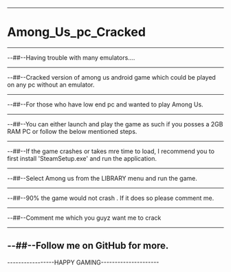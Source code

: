 ----------------------------------------------------------------------------------------------------------------------------------------------

# Among_Us_pc_Cracked

----------------------------------------------------------------------------------------------------------------------------------------------

--##--Having trouble with many emulators....

---------------------------------------------------------------------------------------------------------------------------------------------

--##--Cracked version of among us android game which could be played on any pc without an emulator.

----------------------------------------------------------------------------------------------------------------------------------------------

--##--For those who have low end pc and wanted to play Among Us.

----------------------------------------------------------------------------------------------------------------------------------------------

--##--You can either launch and play the game as such if you posses a 2GB RAM PC or follow the below mentioned steps.

----------------------------------------------------------------------------------------------------------------------------------------------

--##--If the game crashes or takes mre time to load, I recommend you to first install 'SteamSetup.exe' and run the application.

----------------------------------------------------------------------------------------------------------------------------------------------

--##--Select Among us from the LIBRARY menu and run the game.

----------------------------------------------------------------------------------------------------------------------------------------------

--##--90% the game would not crash . If it does so please comment me.

----------------------------------------------------------------------------------------------------------------------------------------------

--##--Comment me which you guyz want me to crack

----------------------------------------------------------------------------------------------------------------------------------------------

--##--Follow me on GitHub for more.
----------------------------------------------------------------------------------------------------------------------------------------------

-----------------HAPPY GAMING---------------------
